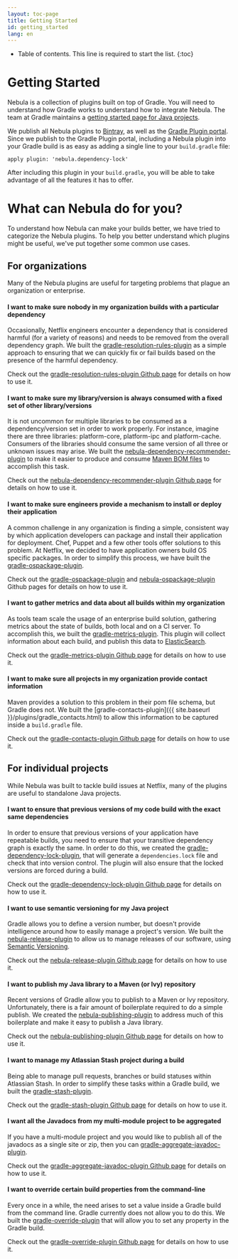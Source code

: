 ```yaml
---
layout: toc-page
title: Getting Started
id: getting_started
lang: en
---
```


* Table of contents. This line is required to start the list.
{:toc}

# Getting Started

Nebula is a collection of plugins built on top of Gradle. You will need to understand how Gradle works to understand how to integrate Nebula. The team at Gradle maintains a [getting started page for Java projects](http://gradle.org/getting-started-gradle-java/).  

We publish all Nebula plugins to [Bintray](https://bintray.com/nebula/gradle-plugins), as well as the [Gradle Plugin portal](https://plugins.gradle.org/). Since we publish to the Gradle Plugin portal, including a Nebula plugin into your Gradle build is as easy as adding a single line to your `build.gradle` file:

~~~output
apply plugin: 'nebula.dependency-lock'
~~~

After including this plugin in your `build.gradle`, you will be able to take advantage of all the features it has to offer. 

# What can Nebula do for you?

To understand how Nebula can make your builds better, we have tried to categorize the Nebula plugins. To help you better understand which plugins might be useful, we've put together some common use cases.

## For organizations

Many of the Nebula plugins are useful for targeting problems that plague an organization or enterprise.

#### I want to make sure nobody in my organization builds with a particular dependency

Occasionally, Netflix engineers encounter a dependency that is considered harmful (for a variety of reasons) and needs to be removed from the overall dependency graph. We built the [gradle-resolution-rules-plugin](https://github.com/nebula-plugins/gradle-resolution-rules-plugin) as a simple approach to ensuring that we can quickly fix or fail builds based on the presence of the harmful dependency.   

Check out the [gradle-resolution-rules-plugin Github page](https://github.com/nebula-plugins/gradle-resolution-rules-plugin) for details on how to use it.

#### I want to make sure my library/version is always consumed with a fixed set of other library/versions

It is not uncommon for multiple libraries to be consumed as a dependency/version set in order to work properly. For instance, imagine there are three libraries: platform-core, platform-ipc and platform-cache. Consumers of the libraries should consume the same version of all three or unknown issues may arise. We built the [nebula-dependency-recommender-plugin](https://github.com/nebula-plugins/nebula-dependency-recommender-plugin) to make it easier to produce and consume [Maven BOM files](https://maven.apache.org/guides/introduction/introduction-to-dependency-mechanism.html) to accomplish this task.

Check out the [nebula-dependency-recommender-plugin Github page](https://github.com/nebula-plugins/nebula-dependency-recommender-plugin) for details on how to use it.

#### I want to make sure engineers provide a mechanism to install or deploy their application

A common challenge in any organization is finding a simple, consistent way by which application developers can package and install their application for deployment. Chef, Puppet and a few other tools offer solutions to this problem. At Netflix, we decided to have application owners build OS specific packages. In order to simplify this process, we have built the [gradle-ospackage-plugin](https://github.com/nebula-plugins/gradle-ospackage-plugin).

Check out the [gradle-ospackage-plugin](https://github.com/nebula-plugins/gradle-ospackage-plugin) and [nebula-ospackage-plugin](https://github.com/nebula-plugins/nebula-ospackage-plugin) Github pages for details on how to use it.

#### I want to gather metrics and data about all builds within my organization

As tools team scale the usage of an enterprise build solution, gathering metrics about the state of builds, both local and on a CI server. To accomplish this, we built the [gradle-metrics-plugin](https://github.com/nebula-plugins/gradle-metrics-plugin). This plugin will collect information about each build, and publish this data to [ElasticSearch](https://www.elastic.co/products/elasticsearch).

Check out the [gradle-metrics-plugin Github page](https://github.com/nebula-plugins/gradle-metrics-plugin) for details on how to use it.

#### I want to make sure all projects in my organization provide contact information

Maven provides a solution to this problem in their pom file schema, but Gradle does not. We built the [gradle-contacts-plugin]({{ site.baseurl }}/plugins/gradle_contacts.html) to allow this information to be captured inside a `build.gradle` file. 

Check out the [gradle-contacts-plugin Github page](https://github.com/nebula-plugins/gradle-contacts-plugin) for details on how to use it.

## For individual projects

While Nebula was built to tackle build issues at Netflix, many of the plugins are useful to standalone Java projects.

#### I want to ensure that previous versions of my code build with the exact same dependencies

In order to ensure that previous versions of your application have repeatable builds, you need to ensure that your transitive dependency graph is exactly the same. In order to do this, we created the [gradle-dependency-lock-plugin](https://github.com/nebula-plugins/gradle-dependency-lock-plugin), that will generate a `dependencies.lock` file and check that into version control. The plugin will also ensure that the locked versions are forced during a build.

Check out the [gradle-dependency-lock-plugin Github page](https://github.com/nebula-plugins/gradle-dependency-lock-plugin) for details on how to use it.

#### I want to use semantic versioning for my Java project

Gradle allows you to define a version number, but doesn't provide intelligence around how to easily manage a project's version. We built the [nebula-release-plugin](https://github.com/nebula-plugins/nebula-release-plugin) to allow us to manage releases of our software, using [Semantic Versioning](http://semver.org/).

Check out the [nebula-release-plugin Github page](https://github.com/nebula-plugins/nebula-release-plugin) for details on how to use it.

#### I want to publish my Java library to a Maven (or Ivy) repository

Recent versions of Gradle allow you to publish to a Maven or Ivy repository. Unfortunately, there is a fair amount of boilerplate required to do a simple publish. We created the [nebula-publishing-plugin](https://github.com/nebula-plugins/nebula-publishing-plugin) to address much of this boilerplate and make it easy to publish a Java library.

Check out the [nebula-publishing-plugin Github page](https://github.com/nebula-plugins/nebula-publishing-plugin) for details on how to use it.

#### I want to manage my Atlassian Stash project during a build

Being able to manage pull requests, branches or build statuses within Atlassian Stash. In order to simplify these tasks within a Gradle build, we built the [gradle-stash-plugin](https://github.com/nebula-plugins/gradle-stash-plugin). 

Check out the [gradle-stash-plugin Github page](https://github.com/nebula-plugins/gradle-stash-plugin) for details on how to use it.

#### I want all the Javadocs from my multi-module project to be aggregated

If you have a multi-module project and you would like to publish all of the javadocs as a single site or zip, then you can [gradle-aggregate-javadoc-plugin](https://github.com/nebula-plugins/gradle-aggregate-javadocs-plugin). 

Check out the [gradle-aggregate-javadoc-plugin Github page](https://github.com/nebula-plugins/gradle-aggregate-javadocs-plugin) for details on how to use it.

#### I want to override certain build properties from the command-line

Every once in a while, the need arises to set a value inside a Gradle build from the command line. Gradle currently does not allow you to do this. We built the [gradle-override-plugin](https://github.com/nebula-plugins/gradle-override-plugin) that will allow you to set any property in the Gradle build.

Check out the [gradle-override-plugin Github page](https://github.com/nebula-plugins/gradle-override-plugin) for details on how to use it.